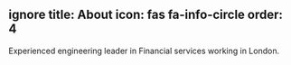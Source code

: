 ignore
title: About
icon: fas fa-info-circle
order: 4
---

Experienced engineering leader in Financial services working in London.
